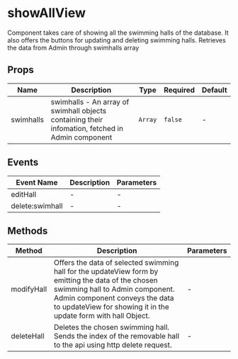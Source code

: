 # showAllView

Component takes care of showing all the swimming halls of the database. It also offers the buttons for updating and deleting swimming halls. Retrieves the data from Admin through swimhalls array

## Props

<!-- @vuese:showAllView:props:start -->
|Name|Description|Type|Required|Default|
|---|---|---|---|---|
|swimhalls|swimhalls - An array of swimhall objects containing their infomation, fetched in Admin component|`Array`|`false`|-|

<!-- @vuese:showAllView:props:end -->


## Events

<!-- @vuese:showAllView:events:start -->
|Event Name|Description|Parameters|
|---|---|---|
|editHall|-|-|
|delete:swimhall|-|-|

<!-- @vuese:showAllView:events:end -->


## Methods

<!-- @vuese:showAllView:methods:start -->
|Method|Description|Parameters|
|---|---|---|
|modifyHall|Offers the data of selected swimming hall for the updateView form by emitting the data of the chosen swimming hall to Admin component. Admin component conveys the data to updateView for showing it in the update form with hall Object.|-|
|deleteHall|Deletes the chosen swimming hall. Sends the index of the removable hall to the api using http delete request.|-|

<!-- @vuese:showAllView:methods:end -->


